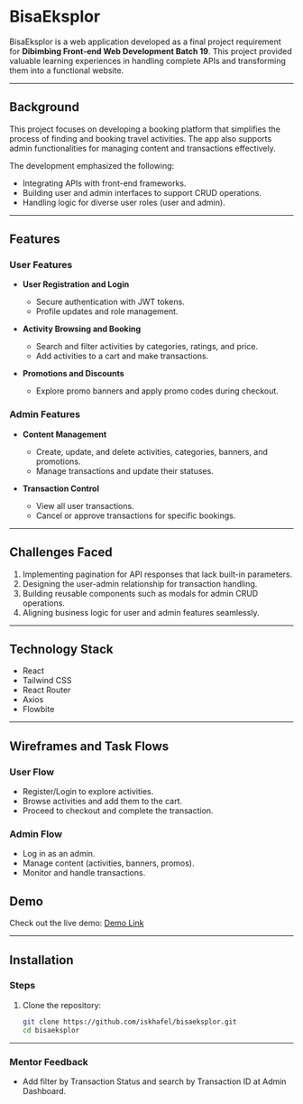 # BisaEksplor

BisaEksplor is a web application developed as a final project requirement for **Dibimbing Front-end Web Development Batch 19**. This project provided valuable learning experiences in handling complete APIs and transforming them into a functional website.

---

## Background

This project focuses on developing a booking platform that simplifies the process of finding and booking travel activities. The app also supports admin functionalities for managing content and transactions effectively.

The development emphasized the following:

- Integrating APIs with front-end frameworks.
- Building user and admin interfaces to support CRUD operations.
- Handling logic for diverse user roles (user and admin).

---

## Features

### User Features

- **User Registration and Login**

  - Secure authentication with JWT tokens.
  - Profile updates and role management.

- **Activity Browsing and Booking**

  - Search and filter activities by categories, ratings, and price.
  - Add activities to a cart and make transactions.

- **Promotions and Discounts**
  - Explore promo banners and apply promo codes during checkout.

### Admin Features

- **Content Management**

  - Create, update, and delete activities, categories, banners, and promotions.
  - Manage transactions and update their statuses.

- **Transaction Control**
  - View all user transactions.
  - Cancel or approve transactions for specific bookings.

---

## Challenges Faced

1. Implementing pagination for API responses that lack built-in parameters.
2. Designing the user-admin relationship for transaction handling.
3. Building reusable components such as modals for admin CRUD operations.
4. Aligning business logic for user and admin features seamlessly.

---

## Technology Stack

- React
- Tailwind CSS
- React Router
- Axios
- Flowbite

---

## Wireframes and Task Flows

### User Flow

- Register/Login to explore activities.
- Browse activities and add them to the cart.
- Proceed to checkout and complete the transaction.

### Admin Flow

- Log in as an admin.
- Manage content (activities, banners, promos).
- Monitor and handle transactions.

## Demo

Check out the live demo: [Demo Link](https://bisaeksplor.vercel.app/)

---

## Installation

### Steps

1. Clone the repository:
   ```bash
   git clone https://github.com/iskhafel/bisaeksplor.git
   cd bisaeksplor
   ```

---

### Mentor Feedback

- Add filter by Transaction Status and search by Transaction ID at Admin Dashboard.
